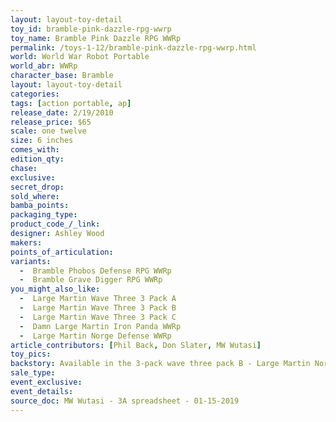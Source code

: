 ```yaml
---
layout: layout-toy-detail 
toy_id: bramble-pink-dazzle-rpg-wwrp
toy_name: Bramble Pink Dazzle RPG WWRp
permalink: /toys-1-12/bramble-pink-dazzle-rpg-wwrp.html
world: World War Robot Portable
world_abr: WWRp
character_base: Bramble
layout: layout-toy-detail
categories: 
tags: [action portable, ap] 
release_date: 2/19/2010
release_price: $65 
scale: one twelve
size: 6 inches
comes_with: 
edition_qty: 
chase: 
exclusive: 
secret_drop: 
sold_where: 
bamba_points: 
packaging_type: 
product_code_/_link:
designer: Ashley Wood
makers: 
points_of_articulation: 
variants: 
  -  Bramble Phobos Defense RPG WWRp
  -  Bramble Grave Digger RPG WWRp
you_might_also_like: 
  -  Large Martin Wave Three 3 Pack A
  -  Large Martin Wave Three 3 Pack B
  -  Large Martin Wave Three 3 Pack C
  -  Damn Large Martin Iron Panda WWRp
  -  Large Martin Norge Defense WWRp
article_contributors: [Phil Back, Don Slater, MW Wutasi]
toy_pics: 
backstory: Available in the 3-pack wave three pack B - Large Martin Norge Defense, Damn Large Martin Iron Panda, Bramble Pink Dazzle RPG
sale_type: 
event_exclusive: 
event_details: 
source_doc: MW Wutasi - 3A spreadsheet - 01-15-2019
---
```

